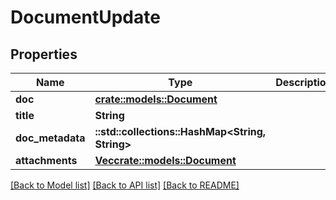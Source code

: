 # DocumentUpdate

## Properties

Name | Type | Description | Notes
------------ | ------------- | ------------- | -------------
**doc** | [**crate::models::Document**](Document.md) |  | 
**title** | **String** |  | 
**doc_metadata** | **::std::collections::HashMap<String, String>** |  | 
**attachments** | [**Vec<crate::models::Document>**](Document.md) |  | 

[[Back to Model list]](../README.md#documentation-for-models) [[Back to API list]](../README.md#documentation-for-api-endpoints) [[Back to README]](../README.md)


